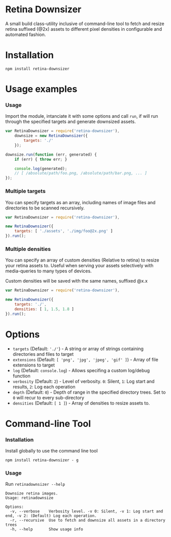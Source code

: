 
# Retina Downsizer

A small build class-utility inclusive of command-line tool to fetch and resize retina suffixed (@2x) assets to different pixel densities in configurable and automated fashion.

# Installation

``npm install retina-downsizer``

# Usage examples

### Usage

Import the module, intanciate it with some options and call `run`, if will run through the specified targets and generate downsized assets.

```javascript
var RetinaDownsizer = require('retina-downsizer'),
    downsize = new RetinaDownsizer({
        targets: './'
    });

downsize.run(function (err, generated) {
    if (err) { throw err; }

    console.log(generated);
    // [ /absolute/path/foo.png, /absolute/path/bar.png, ... ]
});
```

### Multiple targets

You can specify targets as an array, including names of image files and directories to be scanned recursively.

```javascript
var RetinaDownsizer = require('retina-downsizer'),

new RetinaDownsizer({
    targets: [ './assets', './img/foo@2x.png' ]
}).run();
```

### Multiple densities

You can specify an array of custom densities (Relative to retina) to resize your retina assets to.
Useful when serving your assets selectively with media-queries to many types of devices.

Custom densities will be saved with the same names, suffixed @x.x

```javascript
var RetinaDownsizer = require('retina-downsizer'),

new RetinaDownsizer({
    targets: './',
    densities: [ 1, 1.5, 1.8 ]
}).run();
```

# Options

* `targets` (Default: `'./'`) - A string or array of strings containing directories and files to target
* `extensions` (Default: `[ 'png', 'jpg', 'jpeg', 'gif' ]`) - Array of file extensions to target
* `log` (Default: `console.log`) - Allows specifing a custom log/debug function
* `verbosity` (Default: `2`) - Level of verbosity. `0`: Silent, `1`: Log start and results, `2`: Log each operation
* `depth` (Default: `0`) - Depth of range in the specified directory trees. Set to `0` will recur to every sub-directory
* `densities` (Default: `[ 1 ]`) - Array of densities to resize assets to.

# Command-line Tool

### Installation

Install globally to use the command line tool

```
npm install retina-downsizer - g
```

### Usage

Run `retinadownsizer --help`

```
Downsize retina images.
Usage: retinadownsize

Options:
  -v, --verbose    Verbosity level. -v 0: Silent, -v 1: Log start and end, -v 2: (Default) Log each operation.
  -r, --recursive  Use to fetch and downsize all assets in a directory trees                                  
  -h, --help       Show usage info   
```
